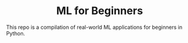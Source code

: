 <h1 align="center"> ML for Beginners </h1>

This repo is a compilation of real-world ML applications for beginners in Python.
